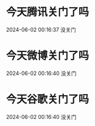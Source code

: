 # 今天腾讯关门了吗

2024-06-02 00:16:37 没关门

# 今天微博关门了吗

2024-06-02 00:16:40 没关门

# 今天谷歌关门了吗

2024-06-02 00:16:40 没关门

